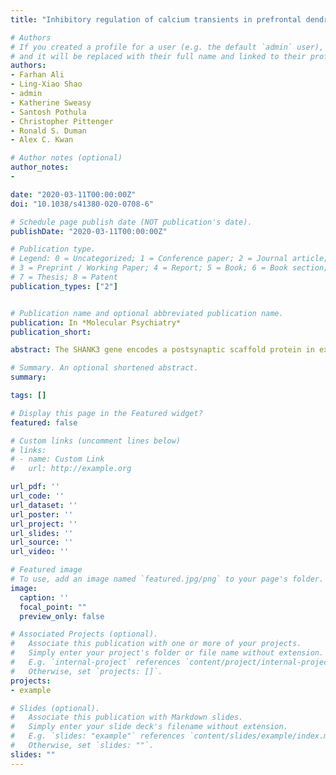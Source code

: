```yaml
---
title: "Inhibitory regulation of calcium transients in prefrontal dendritic spines is compromised by a nonsense Shank3 mutation"

# Authors
# If you created a profile for a user (e.g. the default `admin` user), write the username (folder name) here
# and it will be replaced with their full name and linked to their profile.
authors:
- Farhan Ali
- Ling-Xiao Shao
- admin
- Katherine Sweasy
- Santosh Pothula
- Christopher Pittenger
- Ronald S. Duman
- Alex C. Kwan

# Author notes (optional)
author_notes:
-

date: "2020-03-11T00:00:00Z"
doi: "10.1038/s41380-020-0708-6"

# Schedule page publish date (NOT publication's date).
publishDate: "2020-03-11T00:00:00Z"

# Publication type.
# Legend: 0 = Uncategorized; 1 = Conference paper; 2 = Journal article;
# 3 = Preprint / Working Paper; 4 = Report; 5 = Book; 6 = Book section;
# 7 = Thesis; 8 = Patent
publication_types: ["2"]


# Publication name and optional abbreviated publication name.
publication: In *Molecular Psychiatry*
publication_short:

abstract: The SHANK3 gene encodes a postsynaptic scaffold protein in excitatory synapses, and its disruption is implicated in neurodevelopmental disorders such as Phelan–McDermid syndrome, autism spectrum disorder, and schizophrenia. Most studies of SHANK3 in the neocortex and hippocampus have focused on disturbances in pyramidal neurons. However, GABAergic interneurons likewise receive excitatory inputs and presumably would also be a target of constitutive SHANK3 perturbations. In this study, we characterize the prefrontal cortical microcircuit in awake mice using subcellular-resolution two-photon microscopy. We focused on a nonsense R1117X mutation, which leads to truncated SHANK3 and has been linked previously to cortical dysfunction. We find that R1117X mutants have abnormally elevated calcium transients in apical dendritic spines. The synaptic calcium dysregulation is due to a loss of dendritic inhibition via decreased NMDAR currents and reduced firing of dendrite-targeting somatostatin-expressing (SST) GABAergic interneurons. Notably, upregulation of the NMDAR subunit GluN2B in SST interneurons corrects the excessive synaptic calcium signals and ameliorates learning deficits in R1117X mutants. These findings reveal dendrite-targeting interneurons, and more broadly the inhibitory control of dendritic spines, as a key microcircuit mechanism compromised by the SHANK3 dysfunction.

# Summary. An optional shortened abstract.
summary:

tags: []

# Display this page in the Featured widget?
featured: false

# Custom links (uncomment lines below)
# links:
# - name: Custom Link
#   url: http://example.org

url_pdf: ''
url_code: ''
url_dataset: ''
url_poster: ''
url_project: ''
url_slides: ''
url_source: ''
url_video: ''

# Featured image
# To use, add an image named `featured.jpg/png` to your page's folder.
image:
  caption: ''
  focal_point: ""
  preview_only: false

# Associated Projects (optional).
#   Associate this publication with one or more of your projects.
#   Simply enter your project's folder or file name without extension.
#   E.g. `internal-project` references `content/project/internal-project/index.md`.
#   Otherwise, set `projects: []`.
projects:
- example

# Slides (optional).
#   Associate this publication with Markdown slides.
#   Simply enter your slide deck's filename without extension.
#   E.g. `slides: "example"` references `content/slides/example/index.md`.
#   Otherwise, set `slides: ""`.
slides: ""
---
```

